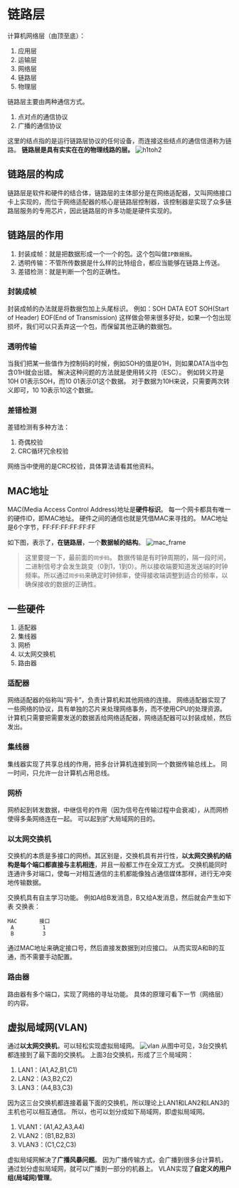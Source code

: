 # 链路层
计算机网络层（由顶至底）：
1. 应用层
2. 运输层
3. 网络层
4. 链路层
5. 物理层

链路层主要由两种通信方式。
1. 点对点的通信协议
2. 广播的通信协议

这里的结点指的是运行链路层协议的任何设备，而连接这些结点的通信信道称为链路。
**链路层是具有实实在在的物理线路的层。**
![h1toh2](./pages_appdev/network/res/1.png)

## 链路层的构成
链路层是软件和硬件的结合体，链路层的主体部分是在网络适配器，又叫网络接口卡上实现的，而位于网络适配器的核心是链路层控制器，该控制器是实现了众多链路层服务的专用芯片，因此链路层的许多功能是硬件实现的。

## 链路层的作用
1. 封装成帧：就是把数据形成一个一个的包。这个包叫做`IP数据报`。
2. 透明传输：不管所传数据是什么样的比特组合，都应当能够在链路上传送。
3. 差错检测：就是判断一个包的正确性。

### 封装成帧
封装成帧的办法就是将数据包加上头尾标识。
例如：SOH DATA EOT
SOH(Start of Header)
EOF(End of Transmission)
这样做会带来很多好处，如果一个包出现损坏，我们可以只丢弃这一个包，而保留其他正确的数据包。
### 透明传输
当我们把某一些值作为控制码的时候，例如SOH的值是01H，则如果DATA当中包含01H就会出错。
解决这种问题的方法就是使用转义符（ESC）。
例如转义符是10H
01表示SOH，而10 01表示01这个数据。
对于数据为10H来说，只需要两次转义即可，10 10表示10这个数据。
### 差错检测
差错检测有多种方法：
1. 奇偶校验
2. CRC循环冗余校验

网络当中使用的是CRC校验，具体算法请看其他资料。

## MAC地址
MAC(Media Access Control Address)地址是**硬件标识**。
每一个网卡都具有唯一的硬件ID，即MAC地址。
硬件之间的通信也就是凭借MAC来寻找的。
MAC地址是6个字节，FF:FF:FF:FF:FF:FF

如下图，表示了，**在链路层**，一个**数据帧的结构**。
![mac_frame](./pages_appdev/network/res/mac_frame.png)

> 这里要提一下，最前面的`同步码`。
> 数据传输是有时钟周期的，隔一段时间，二进制信号才会发生跳变（0到1，1到0）。所以接收端要知道发送端的时钟频率。所以通过`同步码`来确定时钟频率，使得接收端调整到适合的频率，以确保接收的数据的正确性。


## 一些硬件
1. 适配器
2. 集线器
3. 网桥
4. 以太网交换机
5. 路由器

### 适配器
网络适配器的俗称叫“网卡”，负责计算机和其他网络的连接。
网络适配器实现了一些网络的协议，具有单独的芯片来处理网络事务，而不使用CPU的处理资源。
计算机只需要把需要发送的数据丢给网络适配器，网络适配器可以封装成帧，然后发出。

### 集线器
集线器实现了共享总线的作用，把多台计算机连接到同一个数据传输总线上。
同一时间，只允许一台计算机占用总线。

### 网桥
网桥起到转发数据，中继信号的作用（因为信号在传输过程中会衰减），从而网桥使得多条网络连在一起。
可以起到扩大局域网的目的。

### 以太网交换机
交换机的本质是多接口的网桥。其区别是，交换机具有并行性，**以太网交换机的结构是每个端口都直接与主机相连**，并且一般都工作在全双工方式。
交换机能同时连通许多对端口，使每一对相互通信的主机都能像独占通信媒体那样，进行无冲突地传输数据。

交换机具有自主学习功能。
例如A给B发消息，B又给A发消息，然后就会产生如下表
交换表：
```text
MAC       接口
 A         1
 B         3
```
通过MAC地址来确定接口号，然后直接发数据到对应接口。
从而实现A和B的互通，而不需要手动配置。

### 路由器
路由器有多个端口，实现了网络的寻址功能。
具体的原理可看下一节（网络层）的内容。

## 虚拟局域网(VLAN)
通过**以太网交换机**，可以轻松实现虚拟局域网。
![vlan](./pages_appdev/network/res/vlan.png)
从图中可见，3台交换机都连接到了最下面的交换机。
上面3台交换机，形成了三个局域网：
1. LAN1：(A1,A2,B1,C1)
2. LAN2：(A3,B2,C2)
3. LAN3：(A4,B3,C3)

因为这三台交换机都连接着最下面的交换机，所以理论上LAN1和LAN2和LAN3的主机也可以相互通信。
所以，也可以划分成如下局域网，即虚拟局域网。
1. VLAN1：(A1,A2,A3,A4)
2. VLAN2：(B1,B2,B3)
3. VLAN3：(C1,C2,C3)

虚拟局域网解决了**广播风暴问题**。
因为广播传输方式，会广播到很多台计算机，通过划分虚拟局域网，就可以广播到一部分的机器上。
VLAN实现了**自定义的用户组(局域网)管理**。